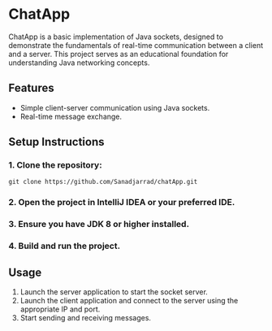 # ChatApp
ChatApp is a basic implementation of Java sockets, designed to demonstrate the fundamentals of real-time communication between a client and a server. This project serves as an educational foundation for understanding Java networking concepts.

## Features

- Simple client-server communication using Java sockets.
- Real-time message exchange.

## Setup Instructions

### 1. Clone the repository:
```
git clone https://github.com/Sanadjarrad/chatApp.git
```
### 2. Open the project in IntelliJ IDEA or your preferred IDE.
### 3. Ensure you have JDK 8 or higher installed.
### 4. Build and run the project.

## Usage

1. Launch the server application to start the socket server.
2. Launch the client application and connect to the server using the appropriate IP and port.
3. Start sending and receiving messages.
